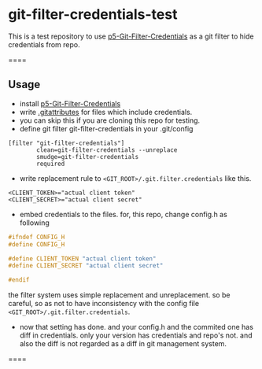 git-filter-credentials-test
====
This is a test repository to use [p5-Git-Filter-Credentials](https://github.com/9re/p5-Git-Filter-Credentials) as a git filter to hide credentials from repo.

====
## Usage

* install [p5-Git-Filter-Credentials](https://github.com/9re/p5-Git-Filter-Credentials)
* write [.gitattributes](https://github.com/9re/git-filter-credentials-test/blob/master/.gitattributes) for files which include credentials.
 * you can skip this if you are cloning this repo for testing.
* define git filter git-filter-credentials in your .git/config

```
[filter "git-filter-credentials"]
        clean=git-filter-credentials --unreplace
		smudge=git-filter-credentials
		required
```

* write replacement rule to `<GIT_ROOT>/.git.filter.credentials` like this.

```
<CLIENT_TOKEN>="actual client token"
<CLIENT_SECRET>="actual client secret"
```

* embed credentials to the files. for, this repo, change config.h as following

```c
#ifndef CONFIG_H
#define CONFIG_H

#define CLIENT_TOKEN "actual client token"
#define CLIENT_SECRET "actual client secret"

#endif
```

the filter system uses simple replacement and unreplacement. so be careful, so as not to have inconsistency with the config file `<GIT_ROOT>/.git.filter.credentials`.

* now that setting has done. and your config.h and the commited one has diff in credentials. only your version has credentials and repo's not. and also the diff is not regarded as a diff in git management system.

====
